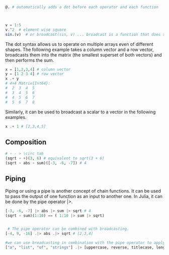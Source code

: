 ```julia

@. # automatically adds a dot before each operator and each function



v = 1:5
v.^2  # element wise square
sin.(v)  # or broadcast(sin, v) ... broadcast is a function that does same as . 


```

The dot syntax allows us to operate on multiple arrays even of different shapes. The following example takes a column vector and a row vector, broadcasts them into the matrix (the smallest superset of both vectors) and then performs the sum.

```julia
x = [1,2,3,4] # column vector
y = [1 2 3 4] # row vector
x .+ y
# 4×4 Matrix{Int64}:
#  2  3  4  5
#  3  4  5  6
#  4  5  6  7
#  5  6  7  8
```

Similarly, it can be used to broadcast a scalar to a vector in the following examples.

```julia
x .+ 1 # [2,3,4,5]
```

## Composition

```julia
# ∘ - > \circ tab
(sqrt ∘ +)(3, 6) # equivalent to sqrt(3 + 6)
(sqrt ∘ abs ∘ sum)([-3, -6, -7]) # 4

```

## Piping
Piping or using a pipe is another concept of chain functions. It can be used to pass the output of one function as an input to another one. In Julia, it can be done by the pipe operator |>.

```julia
[-3, -6, -7] |> abs |> sum |> sqrt # 4
(sqrt ∘ sum)(1:10) == ( 1:10 |> sum |> sqrt)


 # The pipe operator can be combined with broadcasting.
[-4, 9, -16] .|> abs .|> sqrt # [2,3,4]

#we can use broadcasting in combination with the pipe operator to apply a different function to each element of the given vector
["a", "list", "of", "strings"] .|> [uppercase, reverse, titlecase, length]  # ["A", "tsil", "Of", 7]

```

